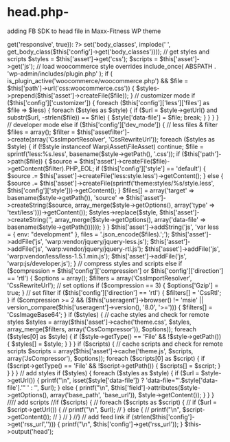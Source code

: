 # head.php-
adding FB SDK to head file in Maxx-Fitness WP theme
<?php
/**
 * Torbara Maxx-Fitness Theme for WordPress, exclusively on Envato Market: http://themeforest.net/user/torbara
 * @encoding     UTF-8
 * @version      1.0
 * @copyright    Copyright (C) 2015 Torbara (http://torbara.com). All rights reserved.
 * @license      GNU General Public License version 2 or later, see http://www.gnu.org/licenses/gpl-2.0.html
 * @author       Alexandr Khmelnytsky (support@torbara.com)
 */
?>
<meta charset="<?php bloginfo('charset'); ?>">
<meta http-equiv="X-UA-Compatible" content="IE=edge">
<?php if($this['config']->get('responsive', true)): ?>
<meta name="viewport" content="width=device-width, initial-scale=1">
<?php endif; ?>


<?php // If the `has_site_icon` function doesn't exist (ie we're on < WP 4.3) or if the site icon has not been set 
if ( ! ( function_exists( 'has_site_icon' ) && has_site_icon() ) ) { ?>
  <link rel="shortcut icon" href="<?php echo $this['path']->url('theme:favicon.ico');?>">
  <link rel="apple-touch-icon-precomposed" href="<?php echo $this['path']->url('theme:apple_touch_icon.png'); ?>">
<?php } ?>

<?php

wp_enqueue_script('jquery');
do_action('get_header', array());
//wp_head();

// set body classes
$this['config']->set('body_classes', implode(' ', get_body_class($this['config']->get('body_classes'))));

// get styles and scripts
$styles  = $this['asset']->get('css');
$scripts = $this['asset']->get('js');

// load woocommerce style overrides
include_once( ABSPATH . 'wp-admin/includes/plugin.php' );
if ( is_plugin_active('woocommerce/woocommerce.php') && $file = $this['path']->url('css:woocommerce.css')) {
    $styles->prepend($this['asset']->createFile($file));
}

// customizer mode
if ($this['config']['customizer']) {
    foreach ($this['config']['less']['files'] as $file => $less) {
        foreach ($styles as $style) {
            if ($url = $style->getUrl() and substr($url, -strlen($file)) == $file) {
                $style['data-file'] = $file;
                break;
            }
        }
    }
}
// developer mode
else if ($this['config']['dev_mode']) {

    // less files & filter
    $files  = array();
    $filter = $this['assetfilter']->create(array('CssImportResolver', 'CssRewriteUrl'));

    foreach ($styles as $style) {

        if (!$style instanceof Warp\Asset\FileAsset) continue;

        $file = sprintf('less:%s.less', basename($style->getPath(), '.css'));

        if ($this['path']->path($file)) {

            $source = $this['asset']->createFile($file)->getContent($filter).PHP_EOL;

            if ($this['config']['style'] == 'default') {
                $source .= $this['asset']->createFile('less:style.less')->getContent();
            } else {
                $source .= $this['asset']->createFile(sprintf('theme:styles/%s/style.less', $this['config']['style']))->getContent();
            }

            $files[] = array('target' => basename($style->getPath()), 'source' => $this['asset']->createString($source, array_merge($style->getOptions(), array('type' => 'text/less')))->getContent());

            $styles->replace($style, $this['asset']->createString('', array_merge($style->getOptions(), array('data-file' => basename($style->getPath())))));
        }
    }

    $this['asset']->addString('js', 'var less = { env: "development" }, files = '.json_encode($files).';');
    $this['asset']->addFile('js', 'warp:vendor/jquery/jquery-less.js');
    $this['asset']->addFile('js', 'warp:vendor/jquery/jquery-rtl.js');
    $this['asset']->addFile('js', 'warp:vendor/less/less-1.5.1.min.js');
    $this['asset']->addFile('js', 'warp:js/developer.js');
}
// compress styles and scripts
else if ($compression = $this['config']['compression'] or $this['config']['direction'] == 'rtl') {

    $options = array();
    $filters = array('CssImportResolver', 'CssRewriteUrl');

    // set options
    if ($compression == 3) {
        $options['Gzip'] = true;
    }

    // set filter
    if ($this['config']['direction'] == 'rtl') {
        $filters[] = 'CssRtl';
    }

    if ($compression >= 2 && ($this['useragent']->browser() != 'msie' || version_compare($this['useragent']->version(), '8.0', '>='))) {
        $filters[] = 'CssImageBase64';
    }

    if ($styles) {
        // cache styles and check for remote styles
        $styles = array($this['asset']->cache('theme.css', $styles, array_merge($filters, array('CssCompressor')), $options));
        foreach ($styles[0] as $style) {
            if ($style->getType() == 'File' && !$style->getPath()) {
                $styles[] = $style;
            }
        }
    }

    if ($scripts) {
        // cache scripts and check for remote scripts
        $scripts = array($this['asset']->cache('theme.js', $scripts, array('JsCompressor'), $options));
        foreach ($scripts[0] as $script) {
            if ($script->getType() == 'File' && !$script->getPath()) {
                $scripts[] = $script;
            }
        }
    }

}

// add styles
if ($styles) {
    foreach ($styles as $style) {
        if ($url = $style->getUrl()) {
            printf("<link %srel=\"stylesheet\" href=\"%s\">\n", isset($style['data-file']) ? 'data-file="'.$style['data-file'].'" ' : '', $url);
        } else {
            printf("<style %s>%s</style>\n", $this['field']->attributes($style->getOptions(), array('base_path', 'base_url')), $style->getContent());
        }
    }
}

//// add scripts
//if ($scripts) {
//    foreach ($scripts as $script) {
//        if ($url = $script->getUrl()) {
//            printf("<script src=\"%s\"></script>\n", $url);
//        } else {
//            printf("<script>%s</script>\n", $script->getContent());
//        }
//    }
//}

// add feed link
if (strlen($this['config']->get('rss_url',''))) {
    printf("<link href=\"%s\" rel=\"alternate\" type=\"application/rss+xml\" title=\"RSS 2.0\">\n", $this['config']->get('rss_url'));
}

$this->output('head');

